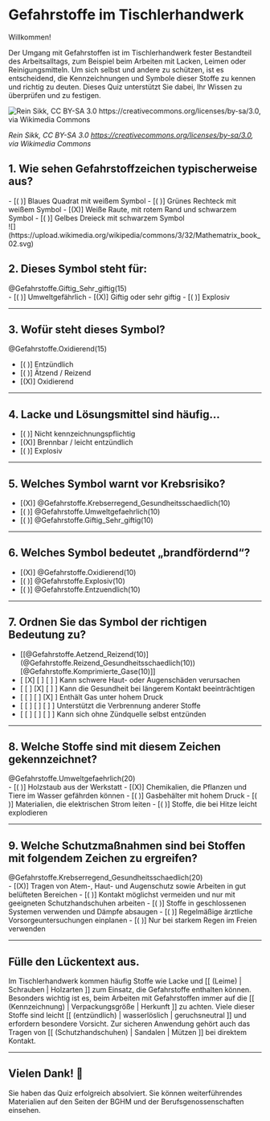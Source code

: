 <!--
author: Volker Göhler
email: volker.goehler@informatik.tu-freiberg
version: 0.0.1
language: de
narrator: Deutsch Female
date: 2025-06-27
logo: https://raw.githubusercontent.com/Ifi-DiAgnostiK-Project/LiaScript-Courses/refs/heads/main/img/Logo_234px.png
icon: https://raw.githubusercontent.com/Ifi-DiAgnostiK-Project/LiaScript-Courses/refs/heads/main/img/Logo_234px.png

import: https://raw.githubusercontent.com/Ifi-DiAgnostiK-Project/Piktogramme/refs/heads/main/makros.md
import: https://raw.githubusercontent.com/Ifi-DiAgnostiK-Project/LiaScript_DragAndDrop_Template/refs/heads/main/README.md
import: https://raw.githubusercontent.com/Ifi-DiAgnostiK-Project/LiaScript_ImageQuiz/refs/heads/main/README.md

@style
.flex-container {
    display: flex;[](https://liascript.github.io/LiveEditor/liascript/index.html?#5)
    flex-wrap: wrap; /* Allows the items to wrap as needed */
    align-items: stretch;
    gap: 20px; /* Adds both horizontal and vertical spacing between items */
}

.flex-child { 
    flex: 1;
    margin-right: 20px; /* Adds space between the columns */
}

@media (max-width: 600px) {
    .flex-child {
        flex: 100%; /* Makes the child divs take up the full width on slim devices */
        margin-right: 0; /* Removes the right margin */
    }
}
@end

-->

# Gefahrstoffe im Tischlerhandwerk

Willkommen!

Der Umgang mit Gefahrstoffen ist im Tischlerhandwerk fester Bestandteil des Arbeitsalltags, zum Beispiel beim Arbeiten mit Lacken, Leimen oder Reinigungsmitteln. Um sich selbst und andere zu schützen, ist es entscheidend, die Kennzeichnungen und Symbole dieser Stoffe zu kennen und richtig zu deuten. Dieses Quiz unterstützt Sie dabei, Ihr Wissen zu überprüfen und zu festigen.

![Rein Sikk, CC BY-SA 3.0 <https://creativecommons.org/licenses/by-sa/3.0>, via Wikimedia Commons](https://upload.wikimedia.org/wikipedia/commons/c/c4/Aru_Grupp_02.jpg)

_Rein Sikk, CC BY-SA 3.0 <https://creativecommons.org/licenses/by-sa/3.0>, via Wikimedia Commons_<!--style="font-size:x-small;"-->

## 1. Wie sehen Gefahrstoffzeichen typischerweise aus?

<section class="flex-container">
<div class="flex-child">
<!-- data-randomize -->
- [( )] Blaues Quadrat mit weißem Symbol
- [( )] Grünes Rechteck mit weißem Symbol
- [(X)] Weiße Raute, mit rotem Rand und schwarzem Symbol
- [( )] Gelbes Dreieck mit schwarzem Symbol 
</div>
<!--class="flex-child"-->
![](https://upload.wikimedia.org/wikipedia/commons/3/32/Mathematrix_book_02.svg)

</section>

## 2. Dieses Symbol steht für:

<section class="flex-container">
<div class="flex-child">
@Gefahrstoffe.Giftig_Sehr_giftig(15)
</div>
<div class="flex-child">
<!-- data-randomize -->
- [( )] Umweltgefährlich
- [(X)] Giftig oder sehr giftig
- [( )] Explosiv
</div>
</section>

---

## 3. Wofür steht dieses Symbol?

<section class="flex-container">
<div class="flex-child">
@Gefahrstoffe.Oxidierend(15)
</div>
<div class="flex-child">

<!-- data-randomize -->
- [( )] Entzündlich
- [( )] Ätzend / Reizend
- [(X)] Oxidierend
</div>
</section>

---

## 4. Lacke und Lösungsmittel sind häufig...

<!-- data-randomize -->
- [( )] Nicht kennzeichnungspflichtig
- [(X)] Brennbar / leicht entzündlich
- [( )] Explosiv

---

## 5. Welches Symbol warnt vor Krebsrisiko?

<!-- data-randomize -->
- [(X)] @Gefahrstoffe.Krebserregend_Gesundheitsschaedlich(10)
- [( )] @Gefahrstoffe.Umweltgefaehrlich(10)
- [( )] @Gefahrstoffe.Giftig_Sehr_giftig(10)

---

## 6. Welches Symbol bedeutet „brandfördernd“?

<!-- data-randomize -->
- [(X)] @Gefahrstoffe.Oxidierend(10)
- [( )] @Gefahrstoffe.Explosiv(10)
- [( )] @Gefahrstoffe.Entzuendlich(10)

---

## 7. Ordnen Sie das Symbol der richtigen Bedeutung zu?

<!-- data-randomize -->
- [[@Gefahrstoffe.Aetzend_Reizend(10)] (@Gefahrstoffe.Reizend_Gesundheitsschaedlich(10)) [@Gefahrstoffe.Komprimierte_Gase(10)]]
- [    [X]           [ ]             [ ]     ]  Kann schwere Haut- oder Augenschäden verursachen
- [    [ ]           [X]             [ ]     ]  Kann die Gesundheit bei längerem Kontakt beeinträchtigen
- [    [ ]           [ ]             [X]     ]  Enthält Gas unter hohem Druck
- [    [ ]           [ ]             [ ]     ]  Unterstützt die Verbrennung anderer Stoffe  <!-- absichtlich falsch -->
- [    [ ]           [ ]             [ ]     ]  Kann sich ohne Zündquelle selbst entzünden  <!-- absichtlich falsch -->

---

## 8. Welche Stoffe sind mit diesem Zeichen gekennzeichnet?

<section class="flex-container">
<div class="flex-child">
@Gefahrstoffe.Umweltgefaehrlich(20)
</div>
<div class="flex-child">
<!-- data-randomize -->
- [( )] Holzstaub aus der Werkstatt
- [(X)] Chemikalien, die Pflanzen und Tiere im Wasser gefährden können
- [( )] Gasbehälter mit hohem Druck
- [( )] Materialien, die elektrischen Strom leiten
- [( )] Stoffe, die bei Hitze leicht explodieren
</div>
</section>


---

## 9. Welche Schutzmaßnahmen sind bei Stoffen mit folgendem Zeichen zu ergreifen?
<section class="flex-container">
<div class="flex-child">
@Gefahrstoffe.Krebserregend_Gesundheitsschaedlich(20)
</div>
<div class="flex-child">
<!-- data-randomize -->
- [(X)] Tragen von Atem-, Haut- und Augenschutz sowie Arbeiten in gut belüfteten Bereichen
- [( )] Kontakt möglichst vermeiden und nur mit geeigneten Schutzhandschuhen arbeiten
- [( )] Stoffe in geschlossenen Systemen verwenden und Dämpfe absaugen
- [( )] Regelmäßige ärztliche Vorsorgeuntersuchungen einplanen
- [( )] Nur bei starkem Regen im Freien verwenden  <!-- weit weg von der richtigen Antwort -->
</div>
</section>

---

## Fülle den Lückentext aus.

<!-- data-randomize -->
Im Tischlerhandwerk kommen häufig Stoffe wie Lacke und [[ (Leime) | Schrauben | Holzarten ]] zum Einsatz, die Gefahrstoffe enthalten können.
Besonders wichtig ist es, beim Arbeiten mit Gefahrstoffen immer auf die [[ (Kennzeichnung) | Verpackungsgröße | Herkunft ]] zu achten.
Viele dieser Stoffe sind leicht [[ (entzündlich) | wasserlöslich | geruchsneutral ]] und erfordern besondere Vorsicht.
Zur sicheren Anwendung gehört auch das Tragen von [[ (Schutzhandschuhen) | Sandalen | Mützen ]] bei direktem Kontakt.

---

## Vielen Dank! 👐

Sie haben das Quiz erfolgreich absolviert. Sie können weiterführendes Materialien auf den Seiten der BGHM und der Berufsgenossenschaften einsehen.

